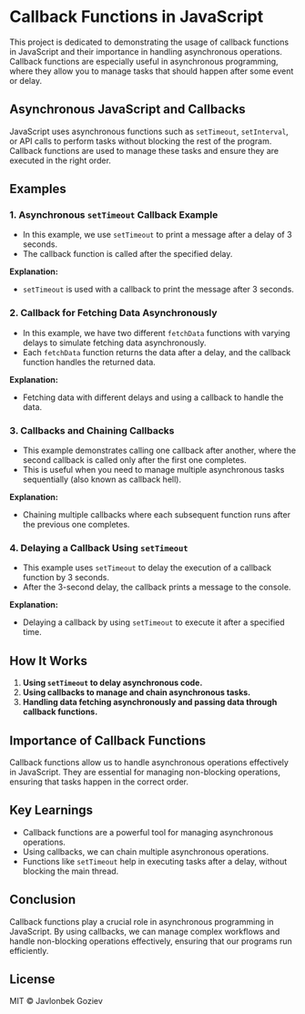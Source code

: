 # Callback Functions in JavaScript

This project is dedicated to demonstrating the usage of callback functions in JavaScript and their importance in handling asynchronous operations. Callback functions are especially useful in asynchronous programming, where they allow you to manage tasks that should happen after some event or delay.

## Asynchronous JavaScript and Callbacks

JavaScript uses asynchronous functions such as `setTimeout`, `setInterval`, or API calls to perform tasks without blocking the rest of the program. Callback functions are used to manage these tasks and ensure they are executed in the right order.

## Examples

### 1. **Asynchronous `setTimeout` Callback Example**

- In this example, we use `setTimeout` to print a message after a delay of 3 seconds.
- The callback function is called after the specified delay.

**Explanation:**
- `setTimeout` is used with a callback to print the message after 3 seconds.

### 2. **Callback for Fetching Data Asynchronously**

- In this example, we have two different `fetchData` functions with varying delays to simulate fetching data asynchronously.
- Each `fetchData` function returns the data after a delay, and the callback function handles the returned data.

**Explanation:**
- Fetching data with different delays and using a callback to handle the data.

### 3. **Callbacks and Chaining Callbacks**

- This example demonstrates calling one callback after another, where the second callback is called only after the first one completes.
- This is useful when you need to manage multiple asynchronous tasks sequentially (also known as callback hell).

**Explanation:**
- Chaining multiple callbacks where each subsequent function runs after the previous one completes.

### 4. **Delaying a Callback Using `setTimeout`**

- This example uses `setTimeout` to delay the execution of a callback function by 3 seconds.
- After the 3-second delay, the callback prints a message to the console.

**Explanation:**
- Delaying a callback by using `setTimeout` to execute it after a specified time.

## How It Works

1. **Using `setTimeout` to delay asynchronous code.**
2. **Using callbacks to manage and chain asynchronous tasks.**
3. **Handling data fetching asynchronously and passing data through callback functions.**

## Importance of Callback Functions

Callback functions allow us to handle asynchronous operations effectively in JavaScript. They are essential for managing non-blocking operations, ensuring that tasks happen in the correct order.

## Key Learnings

- Callback functions are a powerful tool for managing asynchronous operations.
- Using callbacks, we can chain multiple asynchronous operations.
- Functions like `setTimeout` help in executing tasks after a delay, without blocking the main thread.
  
## Conclusion

Callback functions play a crucial role in asynchronous programming in JavaScript. By using callbacks, we can manage complex workflows and handle non-blocking operations effectively, ensuring that our programs run efficiently.

## License

MIT © Javlonbek Goziev
